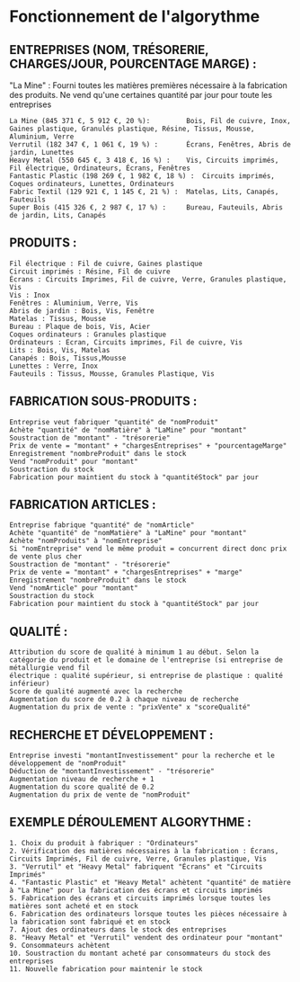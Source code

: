 # Fonctionnement de l'algorythme #

## ENTREPRISES (NOM, TRÉSORERIE, CHARGES/JOUR, POURCENTAGE MARGE) : ##
"La Mine" : Fourni toutes les matières premières nécessaire à la fabrication des produits. Ne vend qu'une certaines quantité par jour pour toute les entreprises
	
	La Mine (845 371 €, 5 912 €, 20 %): 		Bois, Fil de cuivre, Inox, Gaines plastique, Granulés plastique, Résine, Tissus, Mousse, Aluminium, Verre
	Verrutil (182 347 €, 1 061 €, 19 %) :		Écrans, Fenêtres, Abris de jardin, Lunettes
	Heavy Metal (550 645 €, 3 418 €, 16 %) : 	Vis, Circuits imprimés, Fil électrique, Ordinateurs, Écrans, Fenêtres
	Fantastic Plastic (198 269 €, 1 982 €, 18 %) :	Circuits imprimés, Coques ordinateurs, Lunettes, Ordinateurs
	Fabric Textil (129 921 €, 1 145 €, 21 %) : 	Matelas, Lits, Canapés, Fauteuils
	Super Bois (415 326 €, 2 987 €, 17 %) : 	Bureau, Fauteuils, Abris de jardin, Lits, Canapés


## PRODUITS : ##

	Fil électrique : Fil de cuivre, Gaines plastique
	Circuit imprimés : Résine, Fil de cuivre
	Écrans : Circuits Imprimes, Fil de cuivre, Verre, Granules plastique, Vis
	Vis : Inox
	Fenêtres : Aluminium, Verre, Vis
	Abris de jardin : Bois, Vis, Fenêtre
	Matelas : Tissus, Mousse
	Bureau : Plaque de bois, Vis, Acier
	Coques ordinateurs : Granules plastique
	Ordinateurs : Ecran, Circuits imprimes, Fil de cuivre, Vis
	Lits : Bois, Vis, Matelas
	Canapés : Bois, Tissus,Mousse
	Lunettes : Verre, Inox
	Fauteuils : Tissus, Mousse, Granules Plastique, Vis


## FABRICATION SOUS-PRODUITS : ##

	Entreprise veut fabriquer "quantité" de "nomProduit"
	Achète "quantité" de "nomMatière" à "LaMine" pour "montant"
	Soustraction de "montant" - "trésorerie"
	Prix de vente = "montant" + "chargesEntreprises" + "pourcentageMarge"
	Enregistrement "nombreProduit" dans le stock
	Vend "nomProduit" pour "montant"
	Soustraction du stock
	Fabrication pour maintient du stock à "quantitéStock" par jour


## FABRICATION ARTICLES : ##

	Entreprise fabrique "quantité" de "nomArticle"
	Achète "quantité" de "nomMatière" à "LaMine" pour "montant"
	Achète "nomProduits" à "nomEntreprise"
	Si "nomEntreprise" vend le même produit = concurrent direct donc prix de vente plus cher
	Soustraction de "montant" - "trésorerie"
	Prix de vente = "montant" + "chargesEntreprises" + "marge"
	Enregistrement "nombreProduit" dans le stock
	Vend "nomArticle" pour "montant"
	Soustraction du stock
	Fabrication pour maintient du stock à "quantitéStock" par jour


## QUALITÉ : ##

	Attribution du score de qualité à minimum 1 au début. Selon la catégorie du produit et le domaine de l'entreprise (si entreprise de métallurgie vend fil 
	électrique : qualité supérieur, si entreprise de plastique : qualité inférieur)
	Score de qualité augmenté avec la recherche
	Augmentation du score de 0.2 à chaque niveau de recherche
	Augmentation du prix de vente : "prixVente" x "scoreQualité"


## RECHERCHE ET DÉVELOPPEMENT : ##

	Entreprise investi "montantInvestissement" pour la recherche et le développement de "nomProduit"
	Déduction de "montantInvestissement" - "trésorerie"
	Augmentation niveau de recherche + 1
	Augmentation du score qualité de 0.2
	Augmentation du prix de vente de "nomProduit"


## EXEMPLE DÉROULEMENT ALGORYTHME : ##
 
	1. Choix du produit à fabriquer : "Ordinateurs"
	2. Vérification des matières nécessaires à la fabrication : Écrans, Circuits Imprimés, Fil de cuivre, Verre, Granules plastique, Vis
	3. "Verrutil" et "Heavy Metal" fabriquent "Écrans" et "Circuits Imprimés"
	4. "Fantastic Plastic" et "Heavy Metal" achètent "quantité" de matière à "La Mine" pour la fabrication des écrans et circuits imprimés
	5. Fabrication des écrans et circuits imprimés lorsque toutes les matières sont acheté et en stock
	6. Fabrication des ordinateurs lorsque toutes les pièces nécessaire à la fabrication sont fabriqué et en stock
	7. Ajout des ordinateurs dans le stock des entreprises
	8. "Heavy Metal" et "Verrutil" vendent des ordinateur pour "montant"
	9. Consommateurs achètent
	10. Soustraction du montant acheté par consommateurs du stock des entreprises
	11. Nouvelle fabrication pour maintenir le stock
	




